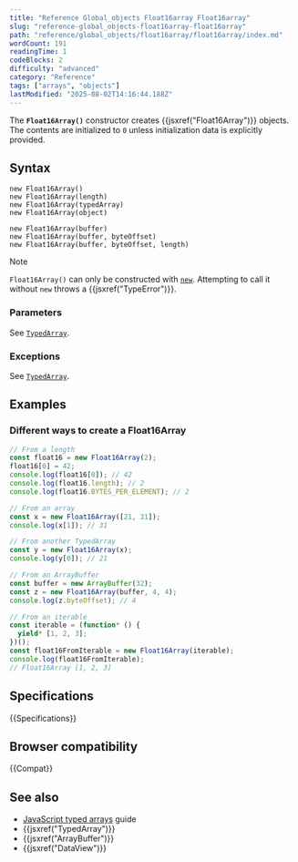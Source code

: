 ```yaml
---
title: "Reference Global_objects Float16array Float16array"
slug: "reference-global_objects-float16array-float16array"
path: "reference/global_objects/float16array/float16array/index.md"
wordCount: 191
readingTime: 1
codeBlocks: 2
difficulty: "advanced"
category: "Reference"
tags: ["arrays", "objects"]
lastModified: "2025-08-02T14:16:44.188Z"
---
```



The **`Float16Array()`** constructor creates {{jsxref("Float16Array")}} objects. The contents are initialized to `0` unless initialization data is explicitly provided.

## Syntax

```js-nolint
new Float16Array()
new Float16Array(length)
new Float16Array(typedArray)
new Float16Array(object)

new Float16Array(buffer)
new Float16Array(buffer, byteOffset)
new Float16Array(buffer, byteOffset, length)
```

> [!NOTE]
> `Float16Array()` can only be constructed with [`new`](/en-US/docs/Web/JavaScript/Reference/Operators/new). Attempting to call it without `new` throws a {{jsxref("TypeError")}}.

### Parameters

See [`TypedArray`](/en-US/docs/Web/JavaScript/Reference/Global_Objects/TypedArray#parameters).

### Exceptions

See [`TypedArray`](/en-US/docs/Web/JavaScript/Reference/Global_Objects/TypedArray#exceptions).

## Examples

### Different ways to create a Float16Array

```js
// From a length
const float16 = new Float16Array(2);
float16[0] = 42;
console.log(float16[0]); // 42
console.log(float16.length); // 2
console.log(float16.BYTES_PER_ELEMENT); // 2

// From an array
const x = new Float16Array([21, 31]);
console.log(x[1]); // 31

// From another TypedArray
const y = new Float16Array(x);
console.log(y[0]); // 21

// From an ArrayBuffer
const buffer = new ArrayBuffer(32);
const z = new Float16Array(buffer, 4, 4);
console.log(z.byteOffset); // 4

// From an iterable
const iterable = (function* () {
  yield* [1, 2, 3];
})();
const float16FromIterable = new Float16Array(iterable);
console.log(float16FromIterable);
// Float16Array [1, 2, 3]
```

## Specifications

{{Specifications}}

## Browser compatibility

{{Compat}}

## See also

- [JavaScript typed arrays](/en-US/docs/Web/JavaScript/Guide/Typed_arrays) guide
- {{jsxref("TypedArray")}}
- {{jsxref("ArrayBuffer")}}
- {{jsxref("DataView")}}
